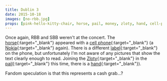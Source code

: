 ```yaml
---
title: Dublin 3
date: 2015-10-18
images: [no-rbb.jpg]
props: [pink-hello-kitty-chair, horse, pail, money, zloty, hand, cell-phone, nokia-phone, custom-label]
---
```

Once again, RBB and SBB weren't at the concert. The [horse]({{site.baseurl}}props/horse){:target="_blank"} appeared with a [cell phone]({{site.baseurl}}props/cell-phone){:target="_blank"} (a [Nokia]({{site.baseurl}}props/nokia-phone){:target="_blank"} again). There is a different [label]({{site.baseurl}}props/custom-label){:target="_blank"} on the phone, but unfortunately I'm not aware of any pictures that show the text clearly enough to read. Joining the [Zloty]({{site.baseurl}}props/zloty){:target="_blank"} in the [pail]({{site.baseurl}}props/pail){:target="_blank"} this time, there is a [hand]({{site.baseurl}}props/hand){:target="_blank"}).

Fandom speculation is that this represents a cash grab...?
